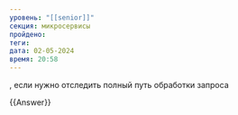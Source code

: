 ```yaml
---
уровень: "[[senior]]"
секция: микросервисы
пройдено: 
теги: 
дата: 02-05-2024
время: 20:58
---
```


, если нужно отследить полный путь обработки запроса


{{Answer}}